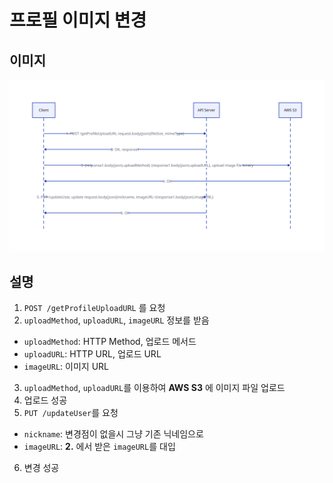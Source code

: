 # 프로필 이미지 변경
## 이미지
![flow](../blueprint/flow_profile_image_change.svg)

## 설명
1. `POST /getProfileUploadURL` 를 요청
2. `uploadMethod`, `uploadURL`, `imageURL` 정보를 받음
- `uploadMethod`: HTTP Method, 업로드 메서드
- `uploadURL`: HTTP URL, 업로드 URL
- `imageURL`: 이미지 URL
3. `uploadMethod`, `uploadURL`를 이용하여 **AWS S3** 에 이미지 파일 업로드
4. 업로드 성공
5. `PUT /updateUser`를 요청
- `nickname`: 변경점이 없을시 그냥 기존 닉네임으로
- `imageURL`: **2.** 에서 받은 `imageURL`를 대입
6. 변경 성공

